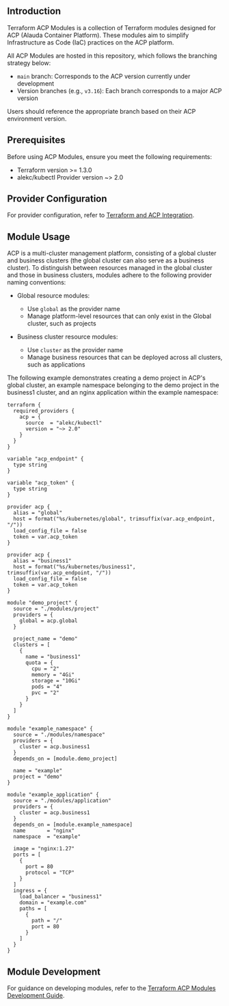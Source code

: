 ## Introduction
Terraform ACP Modules is a collection of Terraform modules designed for ACP (Alauda Container Platform). These modules aim to simplify Infrastructure as Code (IaC) practices on the ACP platform.

All ACP Modules are hosted in this repository, which follows the branching strategy below:

- `main` branch: Corresponds to the ACP version currently under development
- Version branches (e.g., `v3.16`): Each branch corresponds to a major ACP version

Users should reference the appropriate branch based on their ACP environment version.

## Prerequisites
Before using ACP Modules, ensure you meet the following requirements:

- Terraform version >= 1.3.0
- alekc/kubectl Provider version ~> 2.0

## Provider Configuration
For provider configuration, refer to [Terraform and ACP Integration](https://alauda.github.io/acp-iac-guide/acp_terraform_integration.html).

## Module Usage

ACP is a multi-cluster management platform, consisting of a global cluster and business clusters (the global cluster can also serve as a business cluster). To distinguish between resources managed in the global cluster and those in business clusters, modules adhere to the following provider naming conventions:

- Global resource modules:
    - Use `global` as the provider name
    - Manage platform-level resources that can only exist in the Global cluster, such as projects

- Business cluster resource modules:
    - Use `cluster` as the provider name
    - Manage business resources that can be deployed across all clusters, such as applications

The following example demonstrates creating a demo project in ACP's global cluster, an example namespace belonging to the demo project in the business1 cluster, and an nginx application within the example namespace:

```hcl
terraform {
  required_providers {
    acp = {
      source  = "alekc/kubectl"
      version = "~> 2.0"
    }
  }
}

variable "acp_endpoint" {
  type string
}

variable "acp_token" {
  type string
}

provider acp {
  alias = "global"
  host = format("%s/kubernetes/global", trimsuffix(var.acp_endpoint, "/"))
  load_config_file = false
  token = var.acp_token
}

provider acp {
  alias = "business1"
  host = format("%s/kubernetes/business1", trimsuffix(var.acp_endpoint, "/"))
  load_config_file = false
  token = var.acp_token
}

module "demo_project" {
  source = "./modules/project"
  providers = {
    global = acp.global
  }
  
  project_name = "demo"
  clusters = [
    {
      name = "business1"
      quota = {
        cpu = "2"
        memory = "4Gi"
        storage = "10Gi"
        pods = "4"
        pvc = "2"
      }
    }
  ]
}

module "example_namespace" {
  source = "./modules/namespace"
  providers = {
    cluster = acp.business1
  }
  depends_on = [module.demo_project]
  
  name = "example"
  project = "demo"
}

module "example_application" {
  source = "./modules/application"
  providers = {
    cluster = acp.business1
  }
  depends_on = [module.example_namespace]
  name       = "nginx"
  namespace  = "example"

  image = "nginx:1.27"
  ports = [
    {
      port = 80
      protocol = "TCP"
    }
  ]
  ingress = {
    load_balancer = "business1"
    domain = "example.com"
    paths = [
      {
        path = "/"
        port = 80
      }
    ]
  }
}
```

## Module Development
For guidance on developing modules, refer to the [Terraform ACP Modules Development Guide](./Development.md).